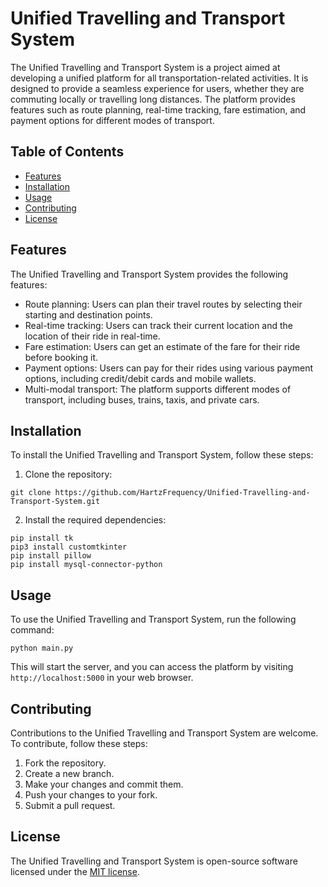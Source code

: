 # Unified Travelling and Transport System

The Unified Travelling and Transport System is a project aimed at developing a unified platform for all transportation-related activities. It is designed to provide a seamless experience for users, whether they are commuting locally or travelling long distances. The platform provides features such as route planning, real-time tracking, fare estimation, and payment options for different modes of transport.

## Table of Contents

- [Features](#features)
- [Installation](#installation)
- [Usage](#usage)
- [Contributing](#contributing)
- [License](#license)

## Features

The Unified Travelling and Transport System provides the following features:

- Route planning: Users can plan their travel routes by selecting their starting and destination points.
- Real-time tracking: Users can track their current location and the location of their ride in real-time.
- Fare estimation: Users can get an estimate of the fare for their ride before booking it.
- Payment options: Users can pay for their rides using various payment options, including credit/debit cards and mobile wallets.
- Multi-modal transport: The platform supports different modes of transport, including buses, trains, taxis, and private cars.

## Installation

To install the Unified Travelling and Transport System, follow these steps:

1. Clone the repository:

```
git clone https://github.com/HartzFrequency/Unified-Travelling-and-Transport-System.git
```

2. Install the required dependencies:

```
pip install tk
pip3 install customtkinter
pip install pillow
pip install mysql-connector-python
```

## Usage

To use the Unified Travelling and Transport System, run the following command:

```
python main.py
```

This will start the server, and you can access the platform by visiting `http://localhost:5000` in your web browser.

## Contributing

Contributions to the Unified Travelling and Transport System are welcome. To contribute, follow these steps:

1. Fork the repository.
2. Create a new branch.
3. Make your changes and commit them.
4. Push your changes to your fork.
5. Submit a pull request.

## License

The Unified Travelling and Transport System is open-source software licensed under the [MIT license](https://opensource.org/licenses/MIT).
